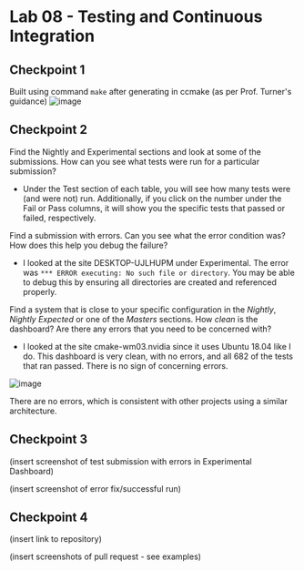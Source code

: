 # Lab 08 - Testing and Continuous Integration

## Checkpoint 1

Built using command `make` after generating in ccmake (as per Prof. Turner's guidance)
![image](https://user-images.githubusercontent.com/25308429/159069993-320e46a0-b22a-42cd-8fcc-77c8eaa33c31.png)

## Checkpoint 2

Find the Nightly and Experimental sections and look at some of the submissions. How can you see what tests were run for a particular submission?
- Under the Test section of each table, you will see how many tests were (and were not) run. Additionally, if you click on the number under the Fail or Pass columns, it will show you the specific tests that passed or failed, respectively.

Find a submission with errors. Can you see what the error condition was? How does this help you debug the failure?
- I looked at the site DESKTOP-UJLHUPM under Experimental. The error was `*** ERROR executing: No such file or directory`. You may be able to debug this by ensuring all directories are created and referenced properly.

Find a system that is close to your specific configuration in the _Nightly_, _Nightly Expected_ or one of the _Masters_ sections. How _clean_ is the dashboard? Are there any errors that you need to be concerned with?
- I looked at the site cmake-wm03.nvidia since it uses Ubuntu 18.04 like I do. This dashboard is very clean, with no errors, and all 682 of the tests that ran passed. There is no sign of concerning errors.

![image](https://user-images.githubusercontent.com/25308429/159100924-b453049d-9680-4b18-9097-ade5ef324826.png)

There are no errors, which is consistent with other projects using a similar architecture.

## Checkpoint 3

(insert screenshot of test submission with errors in Experimental Dashboard)

(insert screenshot of error fix/successful run)

## Checkpoint 4

(insert link to repository)

(insert screenshots of pull request - see examples)

